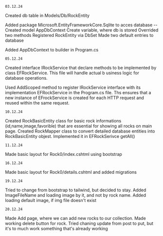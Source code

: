     03.12.24

Created db table in Models/Db/RockEntity

Added package Microsoft.EntityFrameworkCore.Sqlite to acces database
-- Created model AppDbContext
    Create variable, where db is stored
    Overrided two methods
    Registered RockEntity via DbSet
    Made two default entries to database

Added AppDbContext to builder in Program.cs

    05.12.24

Created interface IRockService that declare methods to be implemented by class EFRockService. This file will handle actual b usiness logic for database operations.

Used AddScoped method to register IRockService  interface with its implementation EFRockService in the Program.cs file.
Ths ensures that a new instance of EFrockService is created for each HTTP request and reused within the same request.

    10.12.24

Created RockBasicEntity class for basic rock informations (id,name,image,favorible) that are essential for showing all rocks on main page.
Created RockMapper class to convert detailed database entities into RockBasicEntity objest. Implemented it in EFRockSerivce getAll()

    11.12.24

Made basic layout for Rock0/index.cshtml using bootstrap

    16.12.24

Made basic layout for Rock0/details.cshtml and added migrations

    19.12.24

Tried to change from bootstrap to tailwind, but decided to stay. Added ImageFileName and loading image by it, and not by rock name. Added loading default image, if img file doesn't exist

    20.12.24

Made Add page, where we can add new rocks to our collection.
Made working delete button for rock.
Tried chaning update from post to put, but it's to much work something that's already working